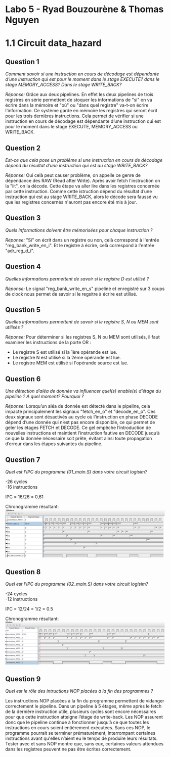 
# Labo 5 - Ryad Bouzourène & Thomas Nguyen

# 1.1 Circuit data_hazard

## Question 1

*Comment savoir si une instruction en cours de décodage est dépendante d’une instruction qui
est pour le moment dans le stage EXECUTE? dans le stage MEMORY_ACCESS? Dans le stage
WRITE_BACK?*

*Réponse:* Grâce aux deux pipelines. En effet les deux pipelines de trois registres en série permettent de stoquer les informations de "si" on va écrire dans la mémoire et "où" ou "dans quel registre" va-t-on écrire l'information. Ce système garde en mémoire les registres qui seront écrit pour les trois dernières instructions. Cela permet de vérifier si une instruction en cours de décodage est dépendante d’une instruction qui est pour le moment dans le stage EXECUTE, MEMORY_ACCESS ou WRITE_BACK. 

## Question 2 

*Est-ce que cela pose un problème si une instruction en cours de décodage dépend du résultat
d’une instruction qui est au stage WRITE_BACK?*

*Réponse:* Oui celà peut causer problème, on appelle ce genre de dépendance des RAW (Read after Write). Après avoir fetch l'instruction on la "lit", on la décode. Cette étape va aller lire dans les registres concernée par cette instruction. Comme cette istruction dépend du résultat d’une instruction qui est au stage WRITE_BACK, alors le décode sera faussé vu que les registres concernés n'auront pas encore été mis à jour.

## Question 3 

*Quels informations doivent être mémorisées pour chaque instruction ?* 

*Réponse:* "Si" on écrit dans un registre ou non, celà correspond à l'entrée "reg_bank_write_en_i". Et le registre à écrire, celà correspond à l'entrée "adr_reg_d_i".

## Question 4 

*Quelles informations permettent de savoir si le registre D est utilisé ?*

*Réponse:* Le signal "reg_bank_write_en_s" pipeliné et enregistré sur 3 coups de clock nous permet de savoir si le regsitre à écrire est utilisé.


## Question 5 

*Quelles informations permettent de savoir si le registre S, N ou MEM sont utilisés ?*

*Réponse:* Pour déterminer si les registres S, N ou MEM sont utilisés, il faut examiner les instructions de la porte OR :

- Le registre S est utilisé si la 1ère opérande est lue.
- Le registre N est utilisé si la 2ème opérande est lue.
- Le registre MEM est utilisé si l'opérande source est lue.

## Question 6

*Une détection d’aléa de donnée va influencer quel(s) enable(s) d’étage du pipeline ? A quel
moment? Pourquoi ?*

*Réponse:* Lorsqu’un aléa de donnée est détecté dans le pipeline, cela impacte principalement les signaux "fetch_en_o" et "decode_en_o". Ces deux signaux sont désactivés au cycle où l’instruction en phase DECODE dépend d’une donnée qui n’est pas encore disponible, ce qui permet de geler les étages FETCH et DECODE. Ce gel empêche l’introduction de nouvelles instructions et maintient l’instruction fautive en DECODE jusqu’à ce que la donnée nécessaire soit prête, évitant ainsi toute propagation d’erreur dans les étapes suivantes du pipeline.

## Question 7

*Quel est l’IPC du programme (01_main.S) dans votre circuit logisim?*

-26 cycles   
-16 instructions  

IPC = 16/26 = 0,61

Chronogramme résultant:
![chrono1](chrono/chrono1.png)

## Question 8

*Quel est l’IPC du programme (02_main.S) dans votre circuit logisim?*

-24 cycles  
-12 instructions   

IPC = 12/24 = 1/2 = 0.5

Chronogramme résultant:
![chrono2](chrono/chrono2.png)

## Question 9

*Quel est le rôle des intructions NOP placées à la fin des programmes ?*

Les instructions NOP placées à la fin du programme permettent de vidanger correctement le pipeline. Dans un pipeline à 5 étages, même après le fetch de la dernière instruction utile, plusieurs cycles sont encore nécessaires pour que cette instruction atteigne l’étage de write-back. Les NOP assurent donc que le pipeline continue à fonctionner jusqu’à ce que toutes les instructions en cours soient entièrement exécutées. Sans ces NOP, le programme pourrait se terminer prématurément, interrompant certaines instructions avant qu'elles n’aient eu le temps de produire leurs résultats. Tester avec et sans NOP montre que, sans eux, certaines valeurs attendues dans les registres peuvent ne pas être écrites correctement.



